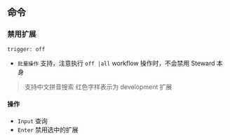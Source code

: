 ## 命令
### 禁用扩展
`trigger: off`    
- `批量操作` 支持，注意执行 `off |all` workflow 操作时，不会禁用 Steward 本身

> 支持中文拼音搜索
> 红色字样表示为 development 扩展

#### 操作
- `Input` 查询
- `Enter` 禁用选中的扩展
